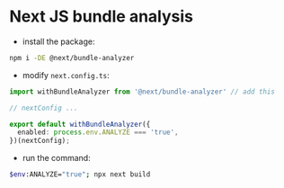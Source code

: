 # Next JS bundle analysis

- install the package:

```bash
npm i -DE @next/bundle-analyzer
```

- modify `next.config.ts`:

```ts
import withBundleAnalyzer from '@next/bundle-analyzer' // add this

// nextConfig ...

export default withBundleAnalyzer({
  enabled: process.env.ANALYZE === 'true',
})(nextConfig);
```

- run the command:

```bash
$env:ANALYZE="true"; npx next build
```